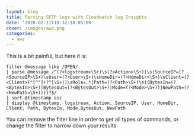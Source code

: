 ```yaml
---
layout: blog
title: Parsing SFTP logs with Cloudwatch log Insights
date: '2020-02-11T10:32:18-05:00'
cover: /images/aws.png
categories:
  - aws
---
```

This is a bit painful, but here it is:

```
filter @message like /OPEN/
| parse @message /^(?<logstream>\S+)\s(?<Action>\S+)(\s(SourceIP=(?<SourceIP>\S+)\sUser=(?<User>\S+)\sHomeDir=(?<HomeDir>\S+)\sClient=(?<Client>("[^"]+?"|\S+))\sRole=.*|Path=(?<Path>\S+)\s((BytesIn=(?<BytesIn>\S+)|BytesOut=(?<BytesOut>\S+)|Mode=(?<Mode>\S+))|NewPath=(?<NewPath>\S+))))?$/
| sort @timestamp asc
| display @timestamp, logstream, Action, SourceIP, User, HomeDir, Client, Path, BytesIn, Mode,BytesOut, NewPath
```

You can remove the filter line in order to get all types of commands, or change the filter to narrow down your results.
